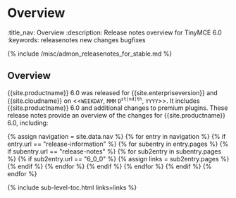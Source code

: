 # Overview
:title_nav: Overview
:description: Release notes overview for TinyMCE 6.0
:keywords: releasenotes new changes bugfixes

{% include /misc/admon_releasenotes_for_stable.md %}

## Overview

{{site.productname}} 6.0 was released for {{site.enterpriseversion}} and {{site.cloudname}} on <<`WEEKDAY`, `MMM` `D`<sup>`st|nd|th`</sup>, `YYYY`>>. It includes {{site.productname}} 6.0 and additional changes to premium plugins. These release notes provide an overview of the changes for {{site.productname}} 6.0, including:

{% assign navigation = site.data.nav %}
{% for entry in navigation %}
  {% if entry.url == "release-information" %}
    {% for subentry in entry.pages %}
      {% if subentry.url == "release-notes" %}
        {% for sub2entry in subentry.pages %}
          {% if sub2entry.url == "6_0_0" %}
            {% assign links = sub2entry.pages %}
          {% endif %}
        {% endfor %}
      {% endif %}
    {% endfor %}
  {% endif %}
{% endfor %}

{% include sub-level-toc.html links=links %}
